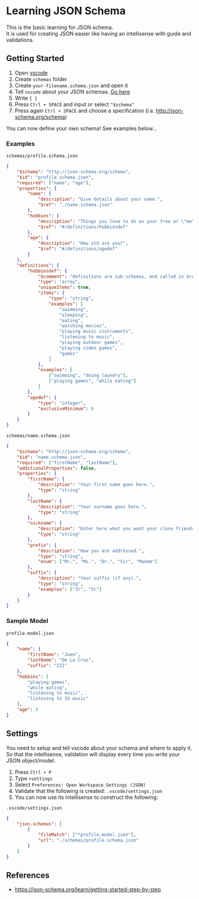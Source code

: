 # Learning JSON Schema

This is the basic learning for JSON schema.<br>
It is used for creating JSON easier like having an intellisense with guide and validations.

## Getting Started

1. Open [vscode](https://code.visualstudio.com/)
2. Create `schemas` folder
3. Create `your-filename.schema.json` and open it
4. Tell `vscode` about your JSON schemas. [Go here](#settings)
5. Write `{ }`
6. Press `Ctrl + SPACE` and input or select `"$schema"`
7. Press again `Ctrl + SPACE` and choose a specification (i.e. http://json-schema.org/schema)

You can now define your own schema! See examples below...<br>

### Examples

`schemas/profile.schema.json`

```json
{
    "$schema": "http://json-schema.org/schema",
    "$id": "profile.schema.json",
    "required": ["name", "age"],
    "properties": {
        "name": {
            "description": "Give details about your name.",
            "$ref": "./name.schema.json"
        },
        "hobbies": {
            "description": "Things you love to do on your free or \"me\" time.",
            "$ref": "#/definitions/hobbiesdef"
        },
        "age": {
            "description": "How old are you?",
            "$ref": "#/definitions/agedef"
        }
    },
    "definitions": {
        "hobbiesdef": {
            "$comment": "definitions are sub-schemas, and called in $ref, you can also create another schema file rather than having a definition",
            "type": "array",
            "uniqueItems": true,
            "items": {
                "type": "string",
                "examples": [
                    "swimming",
                    "sleeping",
                    "eating",
                    "watching movies",
                    "playing music instruments",
                    "listening to music",
                    "playing outdoor games",
                    "playing video games",
                    "games"
                ]
            },
            "examples": [
                ["swimming", "doing laundry"],
                ["playing games", "while eating"]
            ]
        },
        "agedef": {
            "type": "integer",
            "exclusiveMinimum": 0
        }
    }
}
```

`schemas/name.schema.json`

```json
{
    "$schema": "http://json-schema.org/schema",
    "$id": "name.schema.json",
    "required": ["firstName", "lastName"],
    "additionalProperties": false,
    "properties": {
        "firstName": {
            "description": "Your first name goes here.",
            "type": "string"
        },
        "lastName": {
            "description": "Your surname goes here.",
            "type": "string"
        },
        "nickname": {
            "description": "Enter here what you want your close friends to call you.",
            "type": "string"
        },
        "prefix": {
            "description": "How you are addressed.",
            "type": "string",
            "enum": ["Mr.", "Ms.", "Dr.", "Sir", "Madam"]
        },
        "suffix": {
            "description": "Your suffix (if any).",
            "type": "string",
            "examples": ["Jr", "Sr"]
        }
    }
}
```

### Sample Model

`profile.model.json`

```json
{
    "name": {
        "firstName": "Juan",
        "lastName": "De La Cruz",
        "suffix": "III"
    },
    "hobbies": [
        "playing games",
        "while eating",
        "listening to music",
        "listening to IU music"
    ],
    "age": 3
}
```

## Settings

You need to setup and tell vscode about your schema and where to apply it.<br>
So that the intellisense, validation will display every time you write your JSON object/model.

1. Press `Ctrl + P`
2. Type `>settings`
3. Select `Preferences: Open Workspace Settings (JSON)`
4. Validate that the following is created: `.vscode/settings.json`
5. You can now use its intellisense to construct the following:<br>

`.vscode/settings.json`

```json
{
    "json.schemas": [
        {
            "fileMatch": ["*profile.model.json"],
            "url": "./schemas/profile.schema.json"
        }
    ]
}
```

## References

-   https://json-schema.org/learn/getting-started-step-by-step
